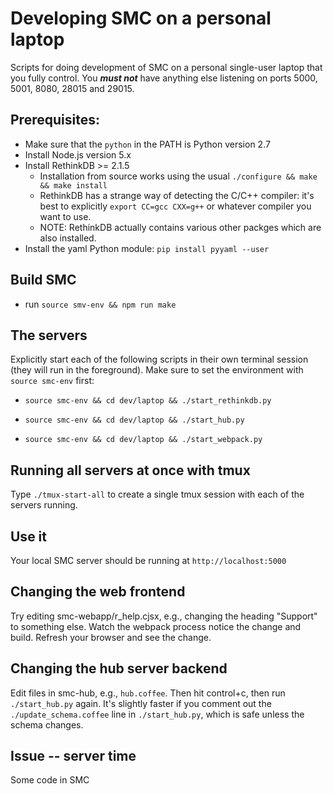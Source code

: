 # Developing SMC on a personal laptop

Scripts for doing development of SMC on a personal single-user laptop
that you fully control.  You _**must not**_ have anything else listening
on ports 5000, 5001, 8080, 28015 and 29015.


## Prerequisites:

- Make sure that the `python` in the PATH is Python version 2.7
- Install Node.js version 5.x
- Install RethinkDB >= 2.1.5
  - Installation from source works using the usual
    `./configure && make && make install`
  - RethinkDB has a strange way of detecting the C/C++ compiler:
    it's best to explicitly `export CC=gcc CXX=g++` or whatever compiler
    you want to use.
  - NOTE: RethinkDB actually contains various other packges which are
    also installed.
- Install the yaml Python module: `pip install pyyaml --user`


## Build SMC

- run `source smv-env && npm run make`


## The servers

Explicitly start each of the following scripts in their own terminal session
(they will run in the foreground).
Make sure to set the environment with `source smc-env` first:

- `source smc-env && cd dev/laptop && ./start_rethinkdb.py`

- `source smc-env && cd dev/laptop && ./start_hub.py`

- `source smc-env && cd dev/laptop && ./start_webpack.py`


##  Running all servers at once with tmux

Type `./tmux-start-all` to create a single tmux session with each of
the servers running.


## Use it

Your local SMC server should be running at `http://localhost:5000`

## Changing the web frontend

Try editing smc-webapp/r_help.cjsx, e.g., changing the heading "Support" to something else.  Watch the webpack process notice the change and build.   Refresh your browser and see the change.


## Changing the hub server backend

Edit files in smc-hub, e.g., `hub.coffee`.  Then hit control+c, then run `./start_hub.py` again.  It's slightly faster if you comment out the `./update_schema.coffee` line in `./start_hub.py`, which is safe unless the schema changes.

## Issue -- server time

Some code in SMC 

